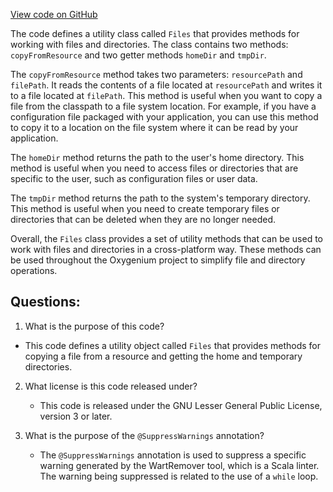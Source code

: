 [View code on GitHub](https://github.com/oxygenium/oxygenium/util/src/main/scala/org/oxygenium/util/Files.scala)

The code defines a utility class called `Files` that provides methods for working with files and directories. The class contains two methods: `copyFromResource` and two getter methods `homeDir` and `tmpDir`.

The `copyFromResource` method takes two parameters: `resourcePath` and `filePath`. It reads the contents of a file located at `resourcePath` and writes it to a file located at `filePath`. This method is useful when you want to copy a file from the classpath to a file system location. For example, if you have a configuration file packaged with your application, you can use this method to copy it to a location on the file system where it can be read by your application.

The `homeDir` method returns the path to the user's home directory. This method is useful when you need to access files or directories that are specific to the user, such as configuration files or user data.

The `tmpDir` method returns the path to the system's temporary directory. This method is useful when you need to create temporary files or directories that can be deleted when they are no longer needed.

Overall, the `Files` class provides a set of utility methods that can be used to work with files and directories in a cross-platform way. These methods can be used throughout the Oxygenium project to simplify file and directory operations.
## Questions: 
 1. What is the purpose of this code?
   - This code defines a utility object called `Files` that provides methods for copying a file from a resource and getting the home and temporary directories.

2. What license is this code released under?
   - This code is released under the GNU Lesser General Public License, version 3 or later.

3. What is the purpose of the `@SuppressWarnings` annotation?
   - The `@SuppressWarnings` annotation is used to suppress a specific warning generated by the WartRemover tool, which is a Scala linter. The warning being suppressed is related to the use of a `while` loop.